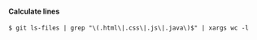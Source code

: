 <h4>Calculate lines</h4>

<pre><code>$ git ls-files | grep "\(.html\|.css\|.js\|.java\)$" | xargs wc -l
</code></pre>
